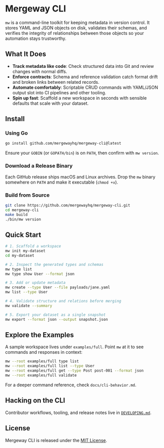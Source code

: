 # Mergeway CLI

`mw` is a command-line toolkit for keeping metadata in version control. It stores YAML and JSON objects on disk, validates their schemas, and verifies the integrity of relationships between those objects so your automation stays trustworthy.

## What It Does

- **Track metadata like code**: Check structured data into Git and review changes with normal diffs.
- **Enforce contracts**: Schema and reference validation catch format drift and broken links between related records.
- **Automate comfortably**: Scriptable CRUD commands with YAML/JSON output slot into CI pipelines and other tooling.
- **Spin up fast**: Scaffold a new workspace in seconds with sensible defaults that scale with your dataset.

## Install

### Using Go

```bash
go install github.com/mergewayhq/mergeway-cli@latest
```

Ensure your `GOBIN` (or `GOPATH/bin`) is on `PATH`, then confirm with `mw version`.

### Download a Release Binary

Each GitHub release ships macOS and Linux archives. Drop the `mw` binary somewhere on `PATH` and make it executable (`chmod +x`).

### Build from Source

```bash
git clone https://github.com/mergewayhq/mergeway-cli.git
cd mergeway-cli
make build
./bin/mw version
```

## Quick Start

```bash
# 1. Scaffold a workspace
mw init my-dataset
cd my-dataset

# 2. Inspect the generated types and schemas
mw type list
mw type show User --format json

# 3. Add or update metadata
mw create --type User --file payloads/jane.yaml
mw list --type User

# 4. Validate structure and relations before merging
mw validate --summary

# 5. Export your dataset as a single snapshot
mw export --format json --output snapshot.json
```

## Explore the Examples

A sample workspace lives under `examples/full`. Point `mw` at it to see commands and responses in context:

```bash
mw --root examples/full type list
mw --root examples/full list --type User
mw --root examples/full get --type Post post-001 --format json
mw --root examples/full validate
```

For a deeper command reference, check `docs/cli-behavior.md`.

## Hacking on the CLI

Contributor workflows, tooling, and release notes live in [`DEVELOPING.md`](DEVELOPING.md).

## License

Mergeway CLI is released under the [MIT License](LICENSE.md).

